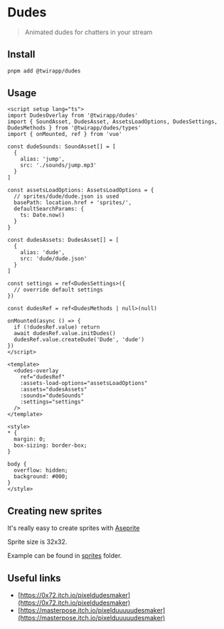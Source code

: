 # Dudes

> Animated dudes for chatters in your stream

## Install

```bash
pnpm add @twirapp/dudes
```

## Usage

```vue
<script setup lang="ts">
import DudesOverlay from '@twirapp/dudes'
import { SoundAsset, DudesAsset, AssetsLoadOptions, DudesSettings, DudesMethods } from '@twirapp/dudes/types'
import { onMounted, ref } from 'vue'

const dudeSounds: SoundAsset[] = [
  {
    alias: 'jump',
    src: './sounds/jump.mp3'
  }
]

const assetsLoadOptions: AssetsLoadOptions = {
  // sprites/dude/dude.json is used
  basePath: location.href + 'sprites/',
  defaultSearchParams: {
    ts: Date.now()
  }
}

const dudesAssets: DudesAsset[] = [
  {
    alias: 'dude',
    src: 'dude/dude.json'
  }
]

const settings = ref<DudesSettings>({
  // override default settings
})

const dudesRef = ref<DudesMethods | null>(null)

onMounted(async () => {
  if (!dudesRef.value) return
  await dudesRef.value.initDudes()
  dudesRef.value.createDude('Dude', 'dude')
})
</script>

<template>
  <dudes-overlay
    ref="dudesRef"
    :assets-load-options="assetsLoadOptions"
    :assets="dudesAssets"
    :sounds="dudeSounds"
    :settings="settings"
  />
</template>

<style>
* {
  margin: 0;
  box-sizing: border-box;
}

body {
  overflow: hidden;
  background: #000;
}
</style>
```

## Creating new sprites

It's really easy to create sprites with [Aseprite](https://github.com/aseprite/aseprite)

Sprite size is 32x32.

Example can be found in [sprites](apps/playground/public/sprites) folder.

## Useful links

- [https://0x72.itch.io/pixeldudesmaker](https://0x72.itch.io/pixeldudesmaker)
- [https://masterpose.itch.io/pixelduuuuudesmaker](https://masterpose.itch.io/pixelduuuuudesmaker)
